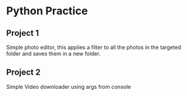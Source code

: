 # Python Practice

## Project 1
Simple photo editor, this applies a filter to all the photos in the targeted folder and saves them in a new folder.

## Project 2
Simple Video downloader using args from console
